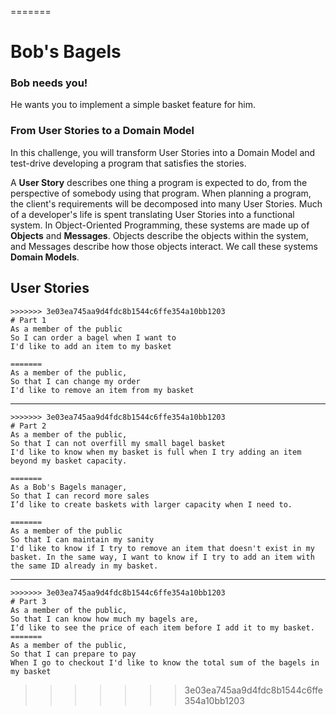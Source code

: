 
=======
# Bob's Bagels

### Bob needs you!

He wants you to implement a simple basket feature for him.

### From User Stories to a Domain Model

In this challenge, you will transform User Stories into a Domain Model and test-drive developing a program that satisfies the stories.

A **User Story** describes one thing a program is expected to do, from the perspective of somebody using that program. When planning a program, the client's requirements will be decomposed into many User Stories. Much of a developer's life is spent translating User Stories into a functional system. In Object-Oriented Programming, these systems are made up of **Objects** and **Messages**. Objects describe the objects within the system, and Messages describe how those objects interact. We call these systems **Domain Models**.


## User Stories

```
>>>>>>> 3e03ea745aa9d4fdc8b1544c6ffe354a10bb1203
# Part 1
As a member of the public
So I can order a bagel when I want to
I'd like to add an item to my basket

=======
As a member of the public,
So that I can change my order
I'd like to remove an item from my basket
```
---
```
>>>>>>> 3e03ea745aa9d4fdc8b1544c6ffe354a10bb1203
# Part 2
As a member of the public,
So that I can not overfill my small bagel basket
I'd like to know when my basket is full when I try adding an item beyond my basket capacity.

=======
As a Bob's Bagels manager,
So that I can record more sales
I’d like to create baskets with larger capacity when I need to.

=======
As a member of the public
So that I can maintain my sanity
I'd like to know if I try to remove an item that doesn't exist in my basket. In the same way, I want to know if I try to add an item with the same ID already in my basket.
```
---
```
>>>>>>> 3e03ea745aa9d4fdc8b1544c6ffe354a10bb1203
# Part 3
As a member of the public,
So that I can know how much my bagels are,
I’d like to see the price of each item before I add it to my basket.
=======
As a member of the public,
So that I can prepare to pay
When I go to checkout I'd like to know the total sum of the bagels in my basket
```
>>>>>>> 3e03ea745aa9d4fdc8b1544c6ffe354a10bb1203
